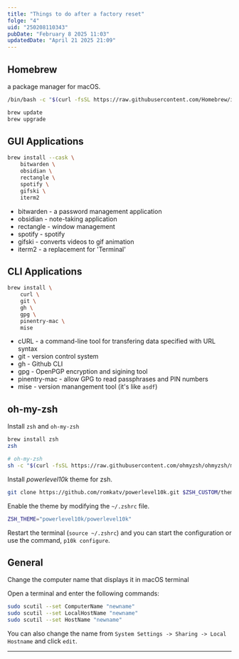 ```yaml
---
title: "Things to do after a factory reset"
folge: "4"
uid: "250208110343"
pubDate: "February 8 2025 11:03"
updatedDate: "April 21 2025 21:09"
---
```


## Homebrew
a package manager for macOS.

```bash
/bin/bash -c "$(curl -fsSL https://raw.githubusercontent.com/Homebrew/install/HEAD/install.sh)"

brew update
brew upgrade
```

## GUI Applications

```bash
brew install --cask \
	bitwarden \
	obsidian \
	rectangle \
	spotify \
	gifski \
	iterm2
```

- bitwarden - a password management application
- obsidian - note-taking application
- rectangle - window management
- spotify - spotify
- gifski - converts videos to gif animation
- iterm2 - a replacement for 'Terminal'

## CLI Applications

```bash
brew install \
	curl \
	git \
	gh \
	gpg \
	pinentry-mac \
	mise
```

- cURL - a command-line tool for transfering data specified with URL syntax
- git - version control system
- gh - Github CLI
- gpg - OpenPGP encryption and sigining tool
- pinentry-mac - allow GPG to read passphrases and PIN numbers
- mise - version manangement tool (it's like `asdf`)

## oh-my-zsh


Install `zsh` and `oh-my-zsh`

```sh
brew install zsh
zsh

# oh-my-zsh
sh -c "$(curl -fsSL https://raw.githubusercontent.com/ohmyzsh/ohmyzsh/master/tools/install.sh)"
```


Install *powerlevel10k* theme for zsh.
```sh
git clone https://github.com/romkatv/powerlevel10k.git $ZSH_CUSTOM/themes/powerlevel10k
```

Enable the theme by modifying the `~/.zshrc` file.
```sh
ZSH_THEME="powerlevel10k/powerlevel10k"
```

Restart the terminal (`source ~/.zshrc`) and you can start the configuration or use the command, `p10k configure`.


## General

Change the computer name that displays it in macOS terminal

Open a terminal and enter the following commands:

```sh
sudo scutil --set ComputerName "newname"
sudo scutil --set LocalHostName "newname"
sudo scutil --set HostName "newname"
```

You can also change the name from `System Settings -> Sharing -> Local Hostname` and click `edit`.

---